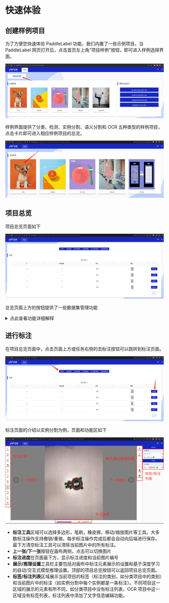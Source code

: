 # 快速体验

## 创建样例项目

为了方便您快速体验 PaddleLabel 功能，我们内置了一些示例项目。当 PaddleLabel 网页打开后，点击首页左上角“项目样例”按钮，即可进入样例选择界面。

![image](/doc/CN/assets/sample_button.png)

样例界面提供了分类、检测、实例分割、语义分割和 OCR 五种类型的样例项目，点击卡片即可进入相应样例项目的总览。

![image](/doc/CN/assets/sample_page.png)

## 项目总览

项目总览页面如下

![image](/doc/CN/assets/project_overview.png)

总览页面上方的按钮提供了一些数据集管理功能

<details> <summary markdown="span">点此查看功能详细解释</summary>

- 去标注：跳转到标注页面
- 项目设置：修改项目名称和描述
  ![1](https://user-images.githubusercontent.com/29757093/206072481-318551ce-69fb-40bb-9f2a-076d076f72c1.png)
- 划分数据集：对数据集进行训练/验证/测试子集的划分
  ![1](https://user-images.githubusercontent.com/29757093/206072638-187a0c1a-d6c6-4389-b5c7-0faa08cd646e.png)
- 导入额外数据：向当前数据集中导入更多数据
  ![1](https://user-images.githubusercontent.com/29757093/206072742-34c19214-463b-455e-bc46-25de0bf81096.png)
- 导出数据集：将数据集中的图片和标注信息导出
  ![1](https://user-images.githubusercontent.com/29757093/206072833-18ebcfe7-e67f-4ff6-ae0a-91de56ba647a.png)
- 自动推理设置：配置 PaddleLabel-ML 后端选项，使用自动推理模型在项目中进行预标注
  ![image](/doc/CN/assets/auto_inference.png)
</details>

## 进行标注

在项目总览页面中，点击页面上方或任务右侧的去标注按钮可以跳转到标注页面。

![image](/doc/CN/assets/project_overview_to_label.png)

标注页面的介绍以实例分割为例，页面和功能区如下

![image](/doc/CN/assets/label_page.png)

- **标注工具**区域可以选择多边形，笔刷，橡皮擦，移动/缩放图片等工具。大多数标注操作支持撤销/重做。每步标注操作完成后都会自动向后端进行保存。最下方清空标注工具可以清除当前图片中的所有标注。
- **上一张/下一张**按钮在画布两侧，点击可以切换图片
- **标注进度**在页面最下方，显示标注进度和当前图片编号
- **展示/推理设置**工具栏主要包括对画布中标注元素展示的设置和基于深度学习的自动/交互式模型推理设置。顶部的项目总览按钮可以返回项目总览页面。
- **标签/标注列表**区域展示当前项目的标签（标注的类别，如分类项目中的类别）和当前图片中的标注（如实例分割中每个实例都是一条标注）。不同项目这一区域的展示的元素有所不同，如分类项目中没有标注列表，OCR 项目中这一区域没有标签列表，标注列表中添加了文字信息编辑功能。
